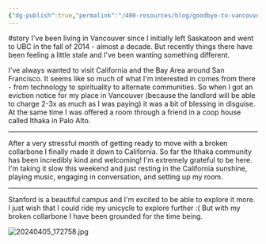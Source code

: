 ```yaml
---
{"dg-publish":true,"permalink":"/400-resources/blog/goodbye-to-vancouver-arrival-in-palo-alto/"}
---
```


#story
I've been living in Vancouver since I initially left Saskatoon and went to UBC in the fall of 2014 - almost a decade. But recently things there have been feeling a little stale and I've been wanting something different. 

I've always wanted to visit California and the Bay Area around San Francisco. It seems like so much of what I'm interested in comes from there - from technology to spirituality to alternate communities. So when I got an eviction notice for my place in Vancouver (because the landlord will be able to charge 2-3x as much as I was paying) it was a bit of blessing in disguise. At the same time I was offered a room through a friend in a coop house called Ithaka in Palo Alto. 

---

After a very stressful month of getting ready to move with a broken collarbone I finally made it down to California. So far the Ithaka community has been incredibly kind and welcoming! I'm extremely grateful to be here. 
I'm taking it slow this weekend and just resting in the California sunshine, playing music, engaging in conversation, and setting up my room. 

---
Stanford is a beautiful campus and I'm excited to be able to explore it more. I just wish that I could ride my unicycle to explore further :( But with my broken collarbone I have been grounded for the time being. 


![20240405_172758.jpg](/img/user/Attachments/20240405_172758.jpg)